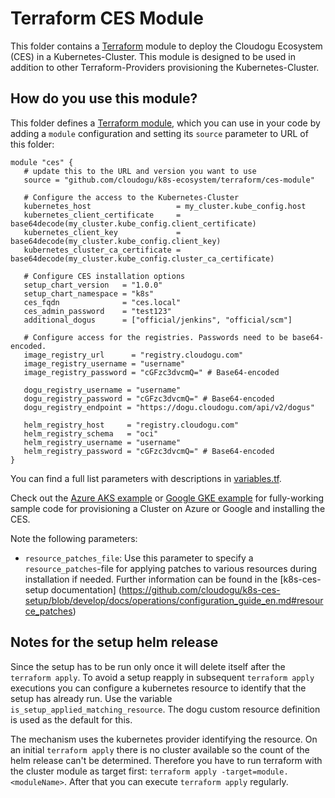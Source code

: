 # Terraform CES Module

This folder contains a [Terraform](https://www.terraform.io/) module to deploy the Cloudogu Ecosystem (CES) in a Kubernetes-Cluster.
This module is designed to be used in addition to other Terraform-Providers provisioning the Kubernetes-Cluster.

## How do you use this module?

This folder defines a [Terraform module](https://www.terraform.io/docs/modules/usage.html), which you can use in your
code by adding a `module` configuration and setting its `source` parameter to URL of this folder:

```hcl
module "ces" {
   # update this to the URL and version you want to use
   source = "github.com/cloudogu/k8s-ecosystem/terraform/ces-module"

   # Configure the access to the Kubernetes-Cluster 
   kubernetes_host                   = my_cluster.kube_config.host
   kubernetes_client_certificate     = base64decode(my_cluster.kube_config.client_certificate)
   kubernetes_client_key             = base64decode(my_cluster.kube_config.client_key)
   kubernetes_cluster_ca_certificate = base64decode(my_cluster.kube_config.cluster_ca_certificate)

   # Configure CES installation options
   setup_chart_version   = "1.0.0"
   setup_chart_namespace = "k8s"
   ces_fqdn              = "ces.local"
   ces_admin_password    = "test123"
   additional_dogus      = ["official/jenkins", "official/scm"]

   # Configure access for the registries. Passwords need to be base64-encoded.
   image_registry_url      = "registry.cloudogu.com"
   image_registry_username = "username"
   image_registry_password = "cGFzc3dvcmQ=" # Base64-encoded

   dogu_registry_username = "username"
   dogu_registry_password = "cGFzc3dvcmQ=" # Base64-encoded
   dogu_registry_endpoint = "https://dogu.cloudogu.com/api/v2/dogus"

   helm_registry_host     = "registry.cloudogu.com"
   helm_registry_schema   = "oci"
   helm_registry_username = "username"
   helm_registry_password = "cGFzc3dvcmQ=" # Base64-encoded
}
```

You can find a full list parameters with descriptions in [variables.tf](variables.tf).

Check out the [Azure AKS example](../examples/ces_azure_aks) or [Google GKE example](../examples/ces_google_gke) for fully-working sample code for provisioning a Cluster on Azure or Google and installing the CES.

Note the following parameters:

* `resource_patches_file`: Use this parameter to specify a `resource_patches`-file for applying patches to various resources during installation if needed.
   Further information can be found in the [k8s-ces-setup documentation] (https://github.com/cloudogu/k8s-ces-setup/blob/develop/docs/operations/configuration_guide_en.md#resource_patches)


## Notes for the setup helm release

Since the setup has to be run only once it will delete itself after the `terraform apply`.
To avoid a setup reapply in subsequent `terraform apply` executions you can configure a kubernetes resource to identify that the setup has already run.
Use the variable `is_setup_applied_matching_resource`. The dogu custom resource definition is used as the default for this.

The mechanism uses the kubernetes provider identifying the resource.
On an initial `terraform apply` there is no cluster available so the count of the helm release can't be determined.
Therefore you have to run terraform with the cluster module as target first: `terraform apply -target=module.<moduleName>`.
After that you can execute `terraform apply` regularly.

